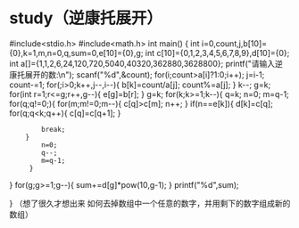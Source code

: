 # study（逆康托展开）
#include<stdio.h>
#include<math.h>
int main()
{
	int i=0,count,j,b[10]={0},k=1,m,n=0,q,sum=0,e[10]={0},g;
	int c[10]={0,1,2,3,4,5,6,7,8,9},d[10]={0};
	int a[]={1,1,2,6,24,120,720,5040,40320,362880,3628800};
	printf("请输入逆康托展开的数:\n");
	scanf("%d",&count);
	for(i;count>a[i]?1:0;i++);
	j=i-1;
	count-=1;
	for(;i>0;k++,j--,i--){
		b[k]=count/a[j];
		count%=a[j];
	}
	k--;
	g=k;
	for(int r=1;r<=g;r++,g--){
		e[g]=b[r];
	}
	g=k;
	for(k;k>=1;k--){
		q=k;
		n=0;
		m=q-1;
		for(q;q!=0;){
			for(m;m!=0;m--){
				c[q]>c[m];
				n++;
			}
		if(n==e[k]){
			d[k]=c[q];
			for(q;q<k;q++){
				c[q]=c[q+1];
			}
		 	
			break;
  	  	}
  	 		n=0;
  	 		q--;
  	 		m=q-1;
    	 }
 }
 	for(g;g>=1;g--){
 		sum+=d[g]*pow(10,g-1);
 	}
 	printf("%d",sum);
 	
	
}
（想了很久才想出来 如何去掉数组中一个任意的数字，并用剩下的数字组成新的数组）
